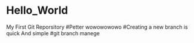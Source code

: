 # Hello_World
My First Git Reporsitory
#Petter
wowowowowo
#Creating a new branch is quick And simple
#git branch manege
